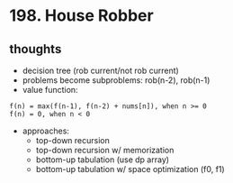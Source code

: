 # 198. House Robber

## thoughts

- decision tree (rob current/not rob current)
- problems become subproblems: rob(n-2), rob(n-1)
- value function:
```text
f(n) = max(f(n-1), f(n-2) + nums[n]), when n >= 0
f(n) = 0, when n < 0
```
- approaches: 
  - top-down recursion
  - top-down recursion w/ memorization
  - bottom-up tabulation (use dp array)
  - bottom-up tabulation w/ space optimization (f0, f1)